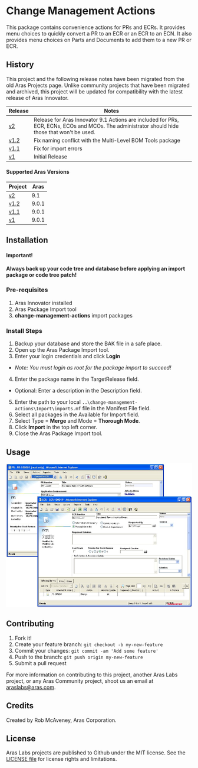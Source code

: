 # Change Management Actions

This package contains convenience actions for PRs and ECRs. It provides menu choices to quickly convert a PR to an ECR or an ECR to an ECN. It also provides menu choices on Parts and Documents to add them to a new PR or ECR.

## History

This project and the following release notes have been migrated from the old Aras Projects page. Unlike community projects that have been migrated and archived, this project will be updated for compatibility with the latest release of Aras Innovator.

Release | Notes
--------|--------
[v2](https://github.com/ArasLabs/change-management-actions/releases/tag/v2) | Release for Aras Innovator 9.1 Actions are included for PRs, ECR, ECNs, ECOs and MCOs. The administrator should hide those that won't be used.
[v1.2](https://github.com/ArasLabs/change-management-actions/releases/tag/v1.2) | Fix naming conflict with the Multi-Level BOM Tools package
[v1.1](https://github.com/ArasLabs/change-management-actions/releases/tag/v1.1) | Fix for import errors
[v1](https://github.com/ArasLabs/change-management-actions/releases/tag/v1) | Initial Release

#### Supported Aras Versions

Project | Aras
--------|------
[v2](https://github.com/ArasLabs/change-management-actions/releases/tag/v2) | 9.1
[v1.2](https://github.com/ArasLabs/change-management-actions/releases/tag/v1.2) | 9.0.1
[v1.1](https://github.com/ArasLabs/change-management-actions/releases/tag/v1.1) | 9.0.1
[v1](https://github.com/ArasLabs/change-management-actions/releases/tag/v1) | 9.0.1

## Installation

#### Important!
**Always back up your code tree and database before applying an import package or code tree patch!**

### Pre-requisites

1. Aras Innovator installed
2. Aras Package Import tool
3. **change-management-actions** import packages

### Install Steps

1. Backup your database and store the BAK file in a safe place.
2. Open up the Aras Package Import tool.
3. Enter your login credentials and click **Login**
  * _Note: You must login as root for the package import to succeed!_
4. Enter the package name in the TargetRelease field.
  * Optional: Enter a description in the Description field.
5. Enter the path to your local `..\change-management-actions\Import\imports.mf` file in the Manifest File field.
6. Select all packages in the Available for Import field.
7. Select Type = **Merge** and Mode = **Thorough Mode**.
8. Click **Import** in the top left corner.
9. Close the Aras Package Import tool.

## Usage

![Screenshot of change management actions](./Screenshots/CM%20Actions.jpg)

## Contributing

1. Fork it!
2. Create your feature branch: `git checkout -b my-new-feature`
3. Commit your changes: `git commit -am 'Add some feature'`
4. Push to the branch: `git push origin my-new-feature`
5. Submit a pull request

For more information on contributing to this project, another Aras Labs project, or any Aras Community project, shoot us an email at araslabs@aras.com.

## Credits

Created by Rob McAveney, Aras Corporation.

## License

Aras Labs projects are published to Github under the MIT license. See the [LICENSE file](./LICENSE.md) for license rights and limitations.
